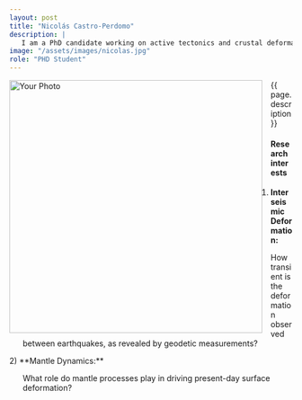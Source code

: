 ```yaml
---
layout: post
title: "Nicolás Castro-Perdomo"
description: |
   I am a PhD candidate working on active tectonics and crustal deformation modeling. My work integrates geodetic data with numerical models to investigate how surface deformation is accommodated along faults and through distributed off-fault processes in the Earth's crust. 
image: "/assets/images/nicolas.jpg"
role: "PHD Student"
---
```


<img src="{{ page.image }}" alt="Your Photo" width="450" style="float:left; margin-right:15px;">

{{ page.description}}

#### **Research interests**

1) **Interseismic Deformation:**  
<ul>  How transient is the deformation observed between earthquakes, as revealed by geodetic measurements? </ul>
2) **Mantle Dynamics:**  
<ul>  What role do mantle processes play in driving present-day surface deformation? </ul>

